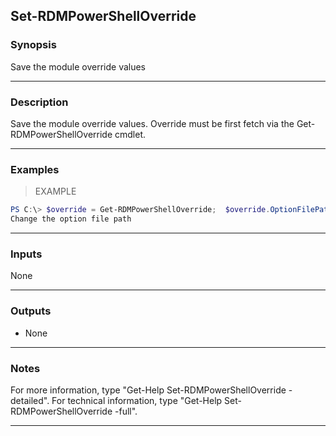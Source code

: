 Set-RDMPowerShellOverride
-------------------------

### Synopsis
Save the module override values

---

### Description

Save the module override values. Override must be first fetch via the Get-RDMPowerShellOverride cmdlet.

---

### Examples
> EXAMPLE

```PowerShell
PS C:\> $override = Get-RDMPowerShellOverride;  $override.OptionFilePath = NewPathValue; Set-RDMPowerShellOverride
Change the option file path
```

---

### Inputs
None

---

### Outputs
* None

---

### Notes
For more information, type "Get-Help Set-RDMPowerShellOverride -detailed". For technical information, type "Get-Help Set-RDMPowerShellOverride -full".

---
